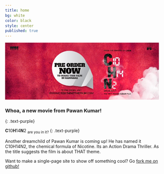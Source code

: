 ```yaml
---
title: home
bg: white
color: black
style: center
published: true
---
```


![](/img/c10h14n2-red.jpg)

### Whoa, a new movie from Pawan Kumar!
{: .text-purple}



**C**10**H**14**N**2
<sub>are you in it?</sub>
{: .text-purple}


Another dreamchild of Pawan Kumar is coming up! He has named it C10H14N2, the chemical formula of Nicotine. Its an Action Drama Thriller. As the title suggests the film is about THAT theme.

Want to make a single-page site to show off something cool? Go [fork me on github!](https://github.com/t413/SinglePaged)



<a href="http://c10h14n2movie.com"><span id="forkongithub"></span></a>